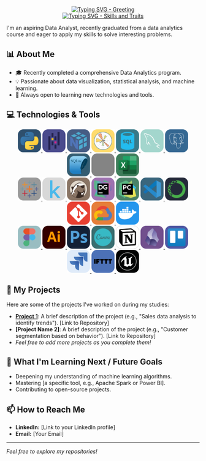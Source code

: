 <p align="center">
  <a href="https://git.io/typing-svg">
    <img src="https://readme-typing-svg.herokuapp.com?font=JetBrains+Mono&duration=1500&pause=1000&color=F7F7F7&center=true&vCenter=true&repeat=false&width=435&height=25&lines=Hey!+I'm+Serhii+%F0%9F%91%8B" alt="Typing SVG - Greeting" />
  </a>
  <br>
  <a href="https://git.io/typing-svg">
    <img src="https://readme-typing-svg.demolab.com?font=JetBrains+Mono&duration=1500&pause=1000&color=6132C3C8&background=92891A00&center=true&vCenter=true&random=true&width=435&height=25&lines=Data+Analyst;Data+Visualizer;Architect;Creative+Creator;Always+learning;Gym+Lover;Nomad;Extrovert;Problem+Solver;SQL+Enthusiast;Python+Coder;Insight+Miner;Machine+Learning+Curious;Tech+Explorer;Lifelong+Learner;Detail+Oriented;Critical+Thinker;Curious+Mind;Tech+Savvy;Minimalist;Exploring+the+Data+Universe" alt="Typing SVG - Skills and Traits" />
  </a>
</p>
I'm an aspiring Data Analyst, recently graduated from a data analytics course and eager to apply my skills to solve interesting problems.

## 📊 About Me

* 🎓 Recently completed a comprehensive Data Analytics program.
* 💡 Passionate about data visualization, statistical analysis, and machine learning.
* 🌱 Always open to learning new technologies and tools.

## 💻 Technologies & Tools

<p align="center">
  <a href="https://www.python.org/" target="_blank" rel="noopener noreferrer">
    <img src="https://raw.githubusercontent.com/SerhiiKutkovskyiDA/SerhiiKutkovskyiDA/main/ico/Python-Dark.svg" alt="Python" width="60" height="60"/>
  </a>
  <a href="https://pandas.pydata.org/" target="_blank" rel="noopener noreferrer">
    <img src="https://raw.githubusercontent.com/SerhiiKutkovskyiDA/SerhiiKutkovskyiDA/main/ico/pandas.svg" alt="Pandas" width="60" height="60"/>
  </a>
  <a href="https://numpy.org/" target="_blank" rel="noopener noreferrer">
    <img src="https://raw.githubusercontent.com/SerhiiKutkovskyiDA/SerhiiKutkovskyiDA/main/ico/numpy.svg" alt="NumPy" width="60" height="60"/>
  </a>
  <a href="https://matplotlib.org/" target="_blank" rel="noopener noreferrer">
    <img src="https://raw.githubusercontent.com/SerhiiKutkovskyiDA/SerhiiKutkovskyiDA/main/ico/Matplotlib.svg" alt="Matplotlib" width="60" height="60"/>
  </a>
  <a href="https://www.mysql.com/" target="_blank" rel="noopener noreferrer"> <img src="https://raw.githubusercontent.com/SerhiiKutkovskyiDA/SerhiiKutkovskyiDA/main/ico/sql.svg" alt="SQL" width="60" height="60"/>
  </a>
  <a href="https://www.mysql.com/" target="_blank" rel="noopener noreferrer">
    <img src="https://raw.githubusercontent.com/SerhiiKutkovskyiDA/SerhiiKutkovskyiDA/main/ico/MySQL-Dark.svg" alt="MySQL" width="60" height="60"/>
  </a>
  <a href="https://www.postgresql.org/" target="_blank" rel="noopener noreferrer">
    <img src="https://raw.githubusercontent.com/SerhiiKutkovskyiDA/SerhiiKutkovskyiDA/main/ico/postgres.svg" alt="PostgreSQL" width="60" height="60"/>
  </a>
  <a href="https://www.sqlite.org/index.html" target="_blank" rel="noopener noreferrer">
    <img src="https://raw.githubusercontent.com/SerhiiKutkovskyiDA/SerhiiKutkovskyiDA/main/ico/sqlite.svg" alt="SQLite" width="60" height="60"/>
  </a>
  <a href="https://jupyter.org/" target="_blank" rel="noopener noreferrer">
    <img src="https://raw.githubusercontent.com/SerhiiKutkovskyiDA/SerhiiKutkovskyiDA/main/ico/jupyter.svg" alt="Jupyter" width="60" height="60"/>
  </a>
  <a href="https://www.microsoft.com/en-us/microsoft-365/excel" target="_blank" rel="noopener noreferrer">
    <img src="https://raw.githubusercontent.com/SerhiiKutkovskyiDA/SerhiiKutkovskyiDA/main/ico/exel.svg" alt="Excel" width="60" height="60"/>
  </a>
  <br>
  <a href="https://www.tableau.com/" target="_blank" rel="noopener noreferrer">
    <img src="https://raw.githubusercontent.com/SerhiiKutkovskyiDA/SerhiiKutkovskyiDA/main/ico/tableau.svg" alt="Tableau" width="60" height="60"/>
  </a>
  <a href="https://www.kaggle.com/" target="_blank" rel="noopener noreferrer">
    <img src="https://raw.githubusercontent.com/SerhiiKutkovskyiDA/SerhiiKutkovskyiDA/main/ico/kaggle.svg" alt="Kaggle" width="60" height="60"/>
  </a>
  <a href="https://dbeaver.io/" target="_blank" rel="noopener noreferrer">
    <img src="https://raw.githubusercontent.com/SerhiiKutkovskyiDA/SerhiiKutkovskyiDA/main/ico/dbeaver.svg" alt="DBeaver" width="60" height="60"/>
  </a>
  <a href="https://www.jetbrains.com/datagrip/" target="_blank" rel="noopener noreferrer">
    <img src="https://raw.githubusercontent.com/SerhiiKutkovskyiDA/SerhiiKutkovskyiDA/main/ico/datagrip.svg" alt="DataGrip" width="60" height="60"/>
  </a>
  <a href="https://www.jetbrains.com/pycharm/" target="_blank" rel="noopener noreferrer">
    <img src="https://raw.githubusercontent.com/SerhiiKutkovskyiDA/SerhiiKutkovskyiDA/main/ico/pycharm.svg" alt="PyCharm" width="60" height="60"/>
  </a>
  <a href="https://code.visualstudio.com/" target="_blank" rel="noopener noreferrer">
    <img src="https://raw.githubusercontent.com/SerhiiKutkovskyiDA/SerhiiKutkovskyiDA/main/ico/vscode.svg" alt="VS Code" width="60" height="60"/>
  </a>
  <a href="https://www.anaconda.com/" target="_blank" rel="noopener noreferrer">
    <img src="https://raw.githubusercontent.com/SerhiiKutkovskyiDA/SerhiiKutkovskyiDA/main/ico/anaconda.svg" alt="Anaconda" width="60" height="60"/>
  </a>
  <a href="https://git-scm.com/" target="_blank" rel="noopener noreferrer">
    <img src="https://raw.githubusercontent.com/SerhiiKutkovskyiDA/SerhiiKutkovskyiDA/main/ico/git.svg" alt="Git" width="60" height="60"/>
  </a>
  <a href="https://cloud.google.com/" target="_blank" rel="noopener noreferrer">
    <img src="https://raw.githubusercontent.com/SerhiiKutkovskyiDA/SerhiiKutkovskyiDA/main/ico/gcp.svg" alt="Google Cloud Platform" width="60" height="60"/>
  </a>
  <a href="https://www.docker.com/" target="_blank" rel="noopener noreferrer">
    <img src="https://raw.githubusercontent.com/SerhiiKutkovskyiDA/SerhiiKutkovskyiDA/main/ico/Docker.svg" alt="Docker" width="60" height="60"/>
  </a>
  <br>
  <a href="https://www.figma.com/" target="_blank" rel="noopener noreferrer">
    <img src="https://raw.githubusercontent.com/SerhiiKutkovskyiDA/SerhiiKutkovskyiDA/main/ico/figma.svg" alt="Figma" width="60" height="60"/>
  </a>
  <a href="https://www.adobe.com/products/illustrator.html" target="_blank" rel="noopener noreferrer">
    <img src="https://raw.githubusercontent.com/SerhiiKutkovskyiDA/SerhiiKutkovskyiDA/main/ico/Illustrator.svg" alt="Adobe Illustrator" width="60" height="60"/>
  </a>
  <a href="https://www.adobe.com/products/photoshop.html" target="_blank" rel="noopener noreferrer">
    <img src="https://raw.githubusercontent.com/SerhiiKutkovskyiDA/SerhiiKutkovskyiDA/main/ico/photoshop.svg" alt="Adobe Photoshop" width="60" height="60"/>
  </a>
  <a href="https://www.canva.com/" target="_blank" rel="noopener noreferrer">
    <img src="https://raw.githubusercontent.com/SerhiiKutkovskyiDA/SerhiiKutkovskyiDA/main/ico/canva.svg" alt="Canva" width="60" height="60"/>
  </a>
  <a href="https://www.notion.so/" target="_blank" rel="noopener noreferrer">
    <img src="https://raw.githubusercontent.com/SerhiiKutkovskyiDA/SerhiiKutkovskyiDA/main/ico/notion.svg" alt="Notion" width="60" height="60"/>
  </a>
  <a href="https://obsidian.md/" target="_blank" rel="noopener noreferrer">
    <img src="https://raw.githubusercontent.com/SerhiiKutkovskyiDA/SerhiiKutkovskyiDA/main/ico/obsidian.svg" alt="Obsidian" width="60" height="60"/>
  </a>
  <a href="https://trello.com/" target="_blank" rel="noopener noreferrer">
    <img src="https://raw.githubusercontent.com/SerhiiKutkovskyiDA/SerhiiKutkovskyiDA/main/ico/trello.svg" alt="Trello" width="60" height="60"/>
  </a>
  <a href="https://www.atlassian.com/software/jira" target="_blank" rel="noopener noreferrer">
    <img src="https://raw.githubusercontent.com/SerhiiKutkovskyiDA/SerhiiKutkovskyiDA/main/ico/jira.svg" alt="Jira" width="60" height="60"/>
  </a>
  <a href="https://ifttt.com/" target="_blank" rel="noopener noreferrer">
    <img src="https://raw.githubusercontent.com/SerhiiKutkovskyiDA/SerhiiKutkovskyiDA/main/ico/ifttt.svg" alt="IFTTT" width="60" height="60"/>
  </a>
  <a href="https://www.unrealengine.com/" target="_blank" rel="noopener noreferrer">
    <img src="https://raw.githubusercontent.com/SerhiiKutkovskyiDA/SerhiiKutkovskyiDA/main/ico/unreal.svg" alt="Unreal Engine" width="60" height="60"/>
  </a>
</p>

## 🚀 My Projects

Here are some of the projects I've worked on during my studies:

* **[Project 1](https://github.com/SerhiiKutkovskyiDA/portfolio)**: A brief description of the project (e.g., "Sales data analysis to identify trends"). [Link to Repository]
* **[Project Name 2]**: A brief description of the project (e.g., "Customer segmentation based on behavior"). [Link to Repository]
* *Feel free to add more projects as you complete them!*

## 🌱 What I'm Learning Next / Future Goals

* Deepening my understanding of machine learning algorithms.
* Mastering [a specific tool, e.g., Apache Spark or Power BI].
* Contributing to open-source projects.

## 📫 How to Reach Me

* **LinkedIn:** [Link to your LinkedIn profile]
* **Email:** [Your Email]

---
*Feel free to explore my repositories!*
